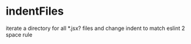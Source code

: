 # indentFiles
iterate a directory for all *.jsx? files and change indent to match eslint 2 space rule
